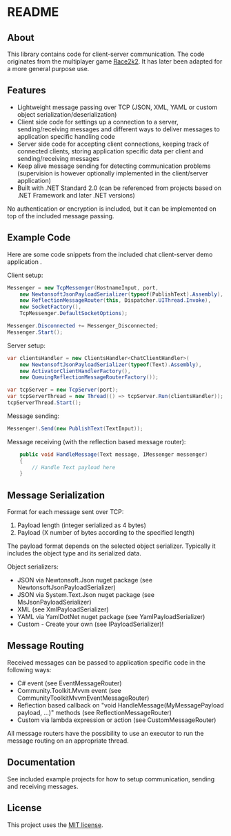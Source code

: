 # README

## About

This library contains code for client-server communication. The code originates from the multiplayer game [Race2k2](https://drive.google.com/drive/folders/1xs8oNkufM9pY0HBzyRL5-QLYBrGgvlLj). It has later been adapted for a more general purpose use.

## Features

* Lightweight message passing over TCP (JSON, XML, YAML or custom object serialization/deserialization)
* Client side code for settings up a connection to a server, sending/receiving messages and different ways to deliver messages to application specific handling code
* Server side code for accepting client connections, keeping track of connected clients, storing application specific data per client and sending/receiving messages
* Keep alive message sending for detecting communication problems (supervision is however optionally implemented in the client/server application)
* Built with .NET Standard 2.0 (can be referenced from projects based on .NET Framework and later .NET versions)

No authentication or encryption is included, but it can be implemented on top of the included message passing.

## Example Code

Here are some code snippets from the included chat client-server demo application .

Client setup:

```csharp
Messenger = new TcpMessenger(HostnameInput, port,
    new NewtonsoftJsonPayloadSerializer(typeof(PublishText).Assembly),
    new ReflectionMessageRouter(this, Dispatcher.UIThread.Invoke),
    new SocketFactory(),
    TcpMessenger.DefaultSocketOptions);

Messenger.Disconnected += Messenger_Disconnected;
Messenger.Start();
```

Server setup:

```csharp
var clientsHandler = new ClientsHandler<ChatClientHandler>(
    new NewtonsoftJsonPayloadSerializer(typeof(Text).Assembly),
    new ActivatorClientHandlerFactory(),
    new QueuingReflectionMessageRouterFactory());

var tcpServer = new TcpServer(port);
var tcpServerThread = new Thread(() => tcpServer.Run(clientsHandler));
tcpServerThread.Start();
```

Message sending:
```csharp
Messenger!.Send(new PublishText(TextInput));
```

Message receiving (with the reflection based message router):
```csharp
    public void HandleMessage(Text message, IMessenger messenger)
    {
        // Handle Text payload here
    }
```

## Message Serialization

Format for each message sent over TCP:
1. Payload length (integer serialized as 4 bytes)
2. Payload (X number of bytes according to the specified length)

The payload format depends on the selected object serializer. Typically it includes the object type and its serialized data.

Object serializers:

* JSON via Newtonsoft.Json nuget package (see NewtonsoftJsonPayloadSerializer)
* JSON via System.Text.Json nuget package (see MsJsonPayloadSerializer)
* XML (see XmlPayloadSerializer)
* YAML via YamlDotNet nuget package (see YamlPayloadSerializer)
* Custom - Create your own (see IPayloadSerializer)!

## Message Routing

Received messages can be passed to application specific code in the following ways:

* C# event (see EventMessageRouter)
* Community.Toolkit.Mvvm event (see CommunityToolkitMvvmEventMessageRouter)
* Reflection based callback on "void HandleMessage(MyMessagePayload payload, ...)" methods (see ReflectionMessageRouter)
* Custom via lambda expression or action (see CustomMessageRouter)

All message routers have the possibility to use an executor to run the message routing on an appropriate thread.

## Documentation

See included example projects for how to setup communication, sending and receiving messages.

## License

This project uses the [MIT license](LICENSE.txt).
